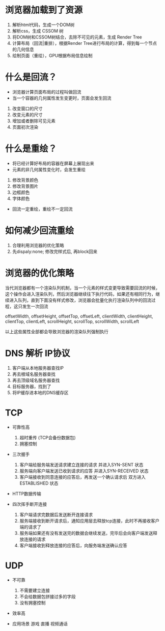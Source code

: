 # 浏览器加载到了资源
1. 解析html代码，生成一个DOM树
2. 解析css，生成 CSSOM 树
3. 将DOM树和CSSOM树结合，去除不可见的元素，生成 Render Tree
4. 计算布局（回流|重排），根据Render Tree进行布局的计算，得到每一个节点的几何信息
5. 绘制页面（重绘），GPU根据布局信息绘制


# 什么是回流？
 - 浏览器计算页面布局的过程叫做回流
 - 当一个容器的几何属性发生变更时，页面会发生回流

 1. 改变窗口的尺寸
 2. 改变元素的尺寸
 3. 增加或者删除可见元素
 4. 页面初次渲染

# 什么是重绘？
  - 将已经计算好布局的容器在屏幕上展现出来
  - 元素的非几何属性变化时，会发生重绘

  1. 修改背景颜色
  2. 修改背景图片
  3. 边框颜色
  4. 字体颜色


- 回流一定重绘，重绘不一定回流


# 如何减少回流重绘
1. 合理利用浏览器的优化策略
2. 先dispaly:none; 修改完样式后, 再block回来


# 浏览器的优化策略
当代浏览器都有一个渲染队列机制，当一个元素的样式变更导致需要回流的时候，这个操作会进入渲染队列，然后浏览器继续往下执行代码，如果还有相同行为，继续进入队列，直到下面没有样式修改，浏览器会批量化执行渲染队列中的回流过程，这只发生一次回流

offsetWidth, offsetHeight, offsetTop, offsetLeft,
clientWidth, clientHeight, clientTop, clientLeft,
scrollHeight, scrollTop, scrollWidth, scrollLeft

以上这些属性全部都会导致浏览器的渲染队列强制执行

# DNS 解析  IP协议
  1. 客户端从本地服务器查找IP
  2. 再去根域名服务器查找
  3. 再去顶级域名服务器查找
  4. 目标服务器，找到了
  5. 将IP缓存进本地的DNS缓存区

# TCP
  - 可靠性高
    1. 超时重传 (TCP会备份数据包) 
    2. 拥塞控制


  - 三次握手
    1. 客户端给服务端发送请求建立连接的请求  并进入SYN-SENT  状态 
    2. 服务端向客户端发送已收到请求的应答    并进入SYN-RECEIVED 状态
    3. 客户端接收到同意连接的应答后，再发送一个确认请求后 双方进入 ESTABLISHED 状态 

  - HTTP数据传输

  - 四次挥手断开连接
    1. 客户端请求完数据后发送断开连接请求
    2. 服务端接收到断开请求后，通知应用层去释放tcp连接，此时不再接收客户端的请求了
    3. 服务端如果还有没有发送完的数据会继续发送，完毕后会向客户端发送释放连接的请求
    4. 客户端接收到释放连接的应答后，向服务端发送确认应答 

# UDP
  - 不可靠
    1. 不需要建立连接
    2. 不会给数据包拼接过多的字段
    3. 没有拥塞控制

  - 效率高 

  - 应用场景
    游戏 直播 视频通话 

